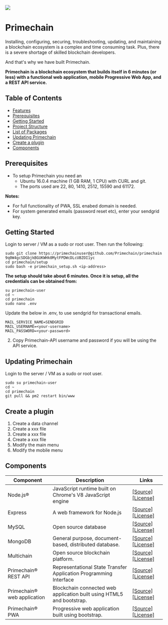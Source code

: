 ![](https://www.primechaintech.com/demo/img/github.jpg)

# Primechain

Installing, configuring, securing, troubleshooting, updating, and maintaining a blockchain ecosystem is a complex and time consuming task. Plus, there is a severe shortage of skilled blockchain developers. 

And that's why we have built Primechain.

**Primechain is a blockchain ecosystem that builds itself in 6 minutes (or less) with a functional web application, mobile Progressive Web App, and a REST API service.**

Table of Contents
-----------------

- [Features](#features)
- [Prerequisites](#prerequisites)
- [Getting Started](#getting-started)
- [Project Structure](#project-structure)
- [List of Packages](#list-of-packages)
- [Updating Primechain](#updating-primechain)
- [Create a plugin](#create-a-plugin)
- [Components](#components)


Prerequisites
-------------
- To setup Primechain you need an 
  - Ubuntu 16.0.4 machine (1 GB RAM, 1 CPU) with CURL and git. 
  - The ports used are 22, 80, 1410, 2512, 15590 and 61172.

**Notes:** 
- For full functionality of PWA, SSL enabed domain is needed. 
- For system generated emails (password reset etc), enter your sendgrid key.

Getting Started
---------------

Login to server / VM as a sudo or root user. Then run the following:
```
sudo git clone https://primechainuser@github.com/Primechain/primechain
9q0W4gcSDGbjkBGUKWHk0MytFPDWcDLcUBZOI1yc
cd primechain/setup
sudo bash -e primechain_setup.sh <ip-address>
```
**The setup should take about 6 minutes. Once it is setup, all the credentials can be obtained from:**
```
su primechain-user 
cd ~
cd primechain
sudo nano .env
```
Update the below in .env, to use sendgrid for transactional emails.
```
MAIL_SERVICE_NAME=SENDGRID
MAIL_USERNAME=<your-username>
MAIL_PASSWORD=<your-password>
```
2. Copy Primechain-API username and password if you will be using the API service.





Updating Primechain 
-------------------

Login to the server / VM as a sudo or root user.

```
sudo su primechain-user 
cd ~
cd primechain
git pull && pm2 restart bin/www
```

Create a plugin
----------------

1. Create a data channel
2. Create a xxx file
3. Create a xxx file
4. Create a xxx file
5. Modify the main menu
6. Modify the mobile menu

Components
----------


| Component         | Description                                               | Links |
| ----------------- | ----------------------------------------------------------|--|
| Node.js®          | JavaScript runtime built on Chrome's V8 JavaScript engine | [[Source]](https://github.com/nodejs)  [[License]](https://github.com/nodejs/node/blob/master/LICENSE)|
| Express               | A web framework for Node.js        | [[Source]](aaaa)  [[License]](aaaa) |
| MySQL               | Open source database        | [[Source]](aaaa)  [[License]](aaaa) |
| MongoDB               | General purpose, document-based, distributed database.        | [[Source]](aaaa)  [[License]](aaaa) |
| Multichain               | Open source blockchain platform.        | [[Source]](aaaa)  [[License]](aaaa) |
| Primechain® REST API               | Representational State Transfer Application Programming Interface        | [[Source]](aaaa)  [[License]](aaaa) |
| Primechain® web application               | Blockchain connected web application built using HTML5 and bootstrap.        | [[Source]](aaaa)  [[License]](aaaa) |
| Primechain® PWA               | Progressive web application built using bootstrap.        | [[Source]](aaaa)  [[License]](aaaa) |

